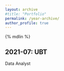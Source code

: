 ```yaml
---
layout: archive
#title: "Portfolio"
permalink: /year-archive/
author_profile: true
---
```


{% mdlin %}
## 2021-07: UBT

Data Analyst
